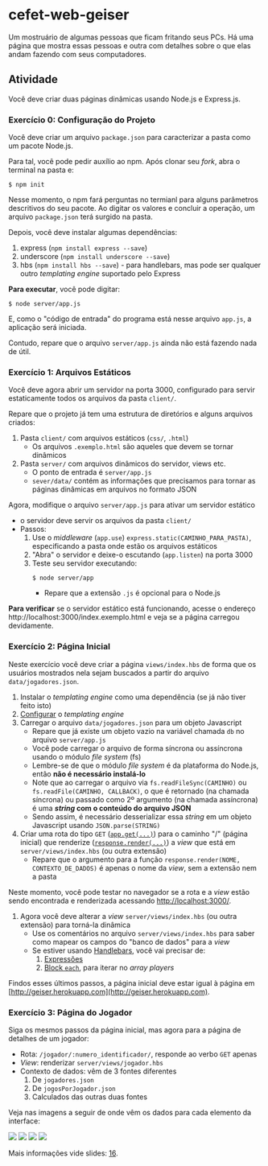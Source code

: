 # cefet-web-geiser

Um mostruário de algumas pessoas que ficam fritando seus PCs. Há uma página que mostra essas pessoas e outra com detalhes sobre o que elas andam fazendo com seus computadores.

## Atividade

Você deve criar duas páginas dinâmicas usando Node.js e Express.js.

### Exercício 0: Configuração do Projeto

Você deve criar um arquivo `package.json` para caracterizar a pasta como um pacote Node.js.

Para tal, você pode pedir auxílio ao npm. Após clonar seu _fork_, abra o terminal na pasta e:

```
$ npm init
```

Nesse momento, o npm fará perguntas no termianl para alguns parâmetros descritivos do seu pacote. Ao digitar os valores e concluir a operação, um arquivo `package.json` terá surgido na pasta.

Depois, você deve instalar algumas dependências:

1. express (`npm install express --save`)
1. underscore (`npm install underscore --save`)
1. hbs (`npm install hbs --save`) - para handlebars, mas pode ser qualquer outro _templating engine_ suportado pelo Express

**Para executar**, você pode digitar:

```
$ node server/app.js
```

E, como o "código de entrada" do programa está nesse arquivo `app.js`, a aplicação será iniciada.

Contudo, repare que o arquivo `server/app.js` ainda não está fazendo nada de útil.

### Exercício 1: Arquivos Estáticos

Você deve agora abrir um servidor na porta 3000, configurado para servir estaticamente todos os arquivos da pasta `client/`.

Repare que o projeto já tem uma estrutura de diretórios e alguns arquivos criados:

1. Pasta `client/` com arquivos estáticos (`css/`, `.html`)
   - Os arquivos `.exemplo.html` são aqueles que devem se tornar dinâmicos
1. Pasta `server/` com arquivos dinâmicos do servidor, views etc.
   - O ponto de entrada é `server/app.js`
   - `sever/data/` contém as informações que precisamos para tornar as páginas dinâmicas em arquivos no formato JSON

Agora, modifique o arquivo `server/app.js` para ativar um servidor estático

  - o servidor deve servir os arquivos da pasta `client/`
  - Passos:
    1. Use o _middleware_ (`app.use`) `express.static(CAMINHO_PARA_PASTA)`, especificando a pasta onde estão os arquivos estáticos
    1. "Abra" o servidor e deixe-o escutando (`app.listen`) na porta 3000
    1. Teste seu servidor executando:
       ```
       $ node server/app
       ```
       - Repare que a extensão `.js` é opcional para o Node.js

**Para verificar** se o servidor estático está funcionando, acesse o endereço  http://localhost:3000/index.exemplo.html e veja se a página carregou devidamente.

### Exercício 2: Página Inicial

Neste exercício você deve criar a página `views/index.hbs` de forma que os usuários mostrados nela sejam buscados a partir do arquivo `data/jogadores.json`.

1. Instalar o _templating engine_ como uma dependência (se já não tiver feito isto)
1. [Configurar](http://expressjs.com/en/guide/using-template-engines.html) o _templating engine_
1. Carregar o arquivo `data/jogadores.json` para um objeto Javascript
   - Repare que já existe um objeto vazio na variável chamada `db` no arquivo `server/app.js`
   - Você pode carregar o arquivo de forma síncrona ou assíncrona usando o módulo _file system_ (fs)
   - Lembre-se de que o módulo _file system_ é da plataforma do Node.js, então **não é necessário instalá-lo**
   - Note que ao carregar o arquivo via `fs.readFileSync(CAMINHO)` ou `fs.readFile(CAMINHO, CALLBACK)`, o que é retornado (na chamada síncrona) ou passado como 2º argumento (na chamada assíncrona) é uma **_string_ com o conteúdo do arquivo JSON**
   - Sendo assim, é necessário desserializar essa _string_ em um objeto Javascript usando `JSON.parse(STRING)`
1. Criar uma rota do tipo `GET` ([`app.get(...)`](http://expressjs.com/starter/basic-routing.html)) para o caminho "/" (página inicial) que renderize ([`response.render(...)`](http://expressjs.com/en/4x/api.html#res.render)) a _view_ que está em `server/views/index.hbs` (ou outra extensão)
   - Repare que o argumento para a função `response.render(NOME, CONTEXTO_DE_DADOS)` é apenas o nome da _view_, sem a extensão nem a pasta


Neste momento, você pode testar no navegador se a rota e a _view_ estão sendo encontrada e renderizada acessando [http://localhost:3000/](http://localhost:3000/).

1. Agora você deve alterar a _view_ `server/views/index.hbs` (ou outra extensão) para torná-la dinâmica
   - Use os comentários no arquivo `server/views/index.hbs` para saber como mapear os campos do "banco de dados" para a _view_
   - Se estiver usando [Handlebars](http://handlebarsjs.com/), você vai precisar de:
     1. [Expressões](http://handlebarsjs.com/#getting-started)
     1. [Block `each`](http://handlebarsjs.com/builtin_helpers.html#iteration), para iterar no _array players_

Findos esses últimos passos, a página inicial deve estar igual à página em [http://geiser.herokuapp.com](http://geiser.herokuapp.com).

### Exercício 3: Página do Jogador

Siga os mesmos passos da página inicial, mas agora para a página de detalhes de um jogador:

- Rota: `/jogador/:numero_identificador/`, responde ao verbo `GET` apenas
- _View_: renderizar `server/views/jogador.hbs`
- Contexto de dados: vêm de 3 fontes diferentes
  1. De `jogadores.json`
  1. De `jogosPorJogador.json`
  1. Calculados das outras duas fontes

Veja nas imagens a seguir de onde vêm os dados para cada elemento da interface:

![](docs/geiser-jogos1.png)
![](docs/geiser-jogos1-json.png)
![](docs/geiser-jogos2.png)
![](docs/geiser-jogos2-json.png)


Mais informações vide slides: [16](http://fegemo.github.io/cefet-web/classes/ssn4/#16).
